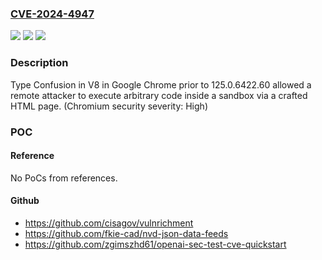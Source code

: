 ### [CVE-2024-4947](https://cve.mitre.org/cgi-bin/cvename.cgi?name=CVE-2024-4947)
![](https://img.shields.io/static/v1?label=Product&message=Chrome&color=blue)
![](https://img.shields.io/static/v1?label=Version&message=125.0.6422.60%3C%20125.0.6422.60%20&color=brighgreen)
![](https://img.shields.io/static/v1?label=Vulnerability&message=Type%20Confusion&color=brighgreen)

### Description

Type Confusion in V8 in Google Chrome prior to 125.0.6422.60 allowed a remote attacker to execute arbitrary code inside a sandbox via a crafted HTML page. (Chromium security severity: High)

### POC

#### Reference
No PoCs from references.

#### Github
- https://github.com/cisagov/vulnrichment
- https://github.com/fkie-cad/nvd-json-data-feeds
- https://github.com/zgimszhd61/openai-sec-test-cve-quickstart

